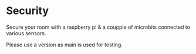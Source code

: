 # Security

Secure your room with a raspberry pi & a coupple of microbits connected to various sensors.

Please use a version as main is used for testing.
